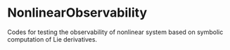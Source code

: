 # NonlinearObservability
Codes for testing the observability of nonlinear system based on symbolic computation of Lie derivatives.

